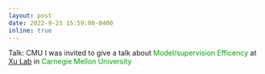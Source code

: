 ```yaml
---
layout: post
date: 2022-9-23 15:59:00-0400
inline: true
---
```


<span class="badge-flag" data-conf="iclr">Talk: CMU</span>    I was invited to give a talk about <font color=009f06>Model/supervision Efficency</font> at [Xu Lab](https://xulabs.github.io/) in <font color=009f06>Carnegie Mellon University</font> 

